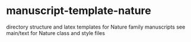# manuscript-template-nature
directory structure and latex templates for Nature family manuscripts
see main/text for Nature class and style files
